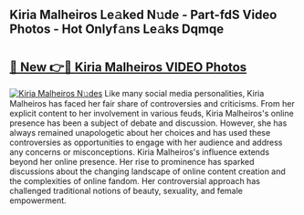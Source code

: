 ## Kiria Malheiros Le𝚊ked N𝚞de - Part-fdS Video Photos - Hot Onlyf𝚊ns Le𝚊ks Dqmqe

# <h2><a href="http://ab99350.deff.icu/?id=Kiria+Malheiros">🔗 New 👉🔴 Kiria Malheiros VIDEO Photos</a></h2>

[![Kiria Malheiros N𝚞des](https://i.imgur.com/rIISA9y.gif)](http://ab99350.deff.icu/?id=Kiria+Malheiros)
Like many social media personalities, Kiria Malheiros has faced her fair share of controversies and criticisms. From her explicit content to her involvement in various feuds, Kiria Malheiros's online presence has been a subject of debate and discussion. However, she has always remained unapologetic about her choices and has used these controversies as opportunities to engage with her audience and address any concerns or misconceptions. Kiria Malheiros's influence extends beyond her online presence. Her rise to prominence has sparked discussions about the changing landscape of online content creation and the complexities of online fandom. Her controversial approach has challenged traditional notions of beauty, sexuality, and female empowerment.
